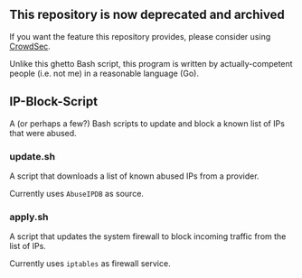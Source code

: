 ## This repository is now deprecated and archived
If you want the feature this repository provides, please consider using [CrowdSec](https://doc.crowdsec.net/).

Unlike this ghetto Bash script, this program is written by actually-competent people (i.e. not me) in a reasonable language (Go).

## IP-Block-Script
A (or perhaps a few?) Bash scripts to update and block a known list of IPs that were abused.

### update.sh
A script that downloads a list of known abused IPs from a provider.

Currently uses `AbuseIPDB` as source.

### apply.sh
A script that updates the system firewall to block incoming traffic from the list of IPs.

Currently uses `iptables` as firewall service.
